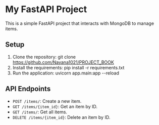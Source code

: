 # My FastAPI Project

This is a simple FastAPI project that interacts with MongoDB to manage items.

## Setup

1. Clone the repository: git clone https://github.com/Nayana1021/PROJECT_BOOK
2. Install the requirements: pip install -r requirements.txt
3. Run the application: uvicorn app.main:app --reload

## API Endpoints

- `POST /items/`: Create a new item.
- `GET /items/{item_id}`: Get an item by ID.
- `GET /items/`: Get all items.
- `DELETE /items/{item_id}`: Delete an item by ID.

